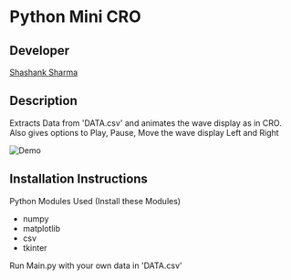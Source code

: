 # Python Mini CRO

## Developer
[Shashank Sharma](mailto:shashankrnr32@gmail.com)

## Description

Extracts Data from 'DATA.csv' and animates the wave display as in CRO. Also gives options to Play, Pause, Move the wave display Left and Right

![Demo]((https://i.imgur.com/xJseqJp.gifv))
## Installation Instructions

Python Modules Used (Install these Modules)
- numpy
- matplotlib
- csv
- tkinter

Run Main.py with your own data in 'DATA.csv'




